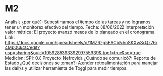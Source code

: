 # M2

Análisis ¿por qué?: Subestimamos el tiempo de las tareas y no logramos tener un monitoreo efectivo del tiempo.
Fecha: 08/06/2022
Interpretación valor métrica: El proyecto avanzó menos de lo planeado en el cronograma
Link: https://docs.google.com/spreadsheets/d/1MZR9g5EACbMhnSKXwSxQz76r4Mb0Uk4C/edit?usp=sharing&ouid=105928939339299755939&rtpof=true&sd=true
Medición: SPI: 0.8
Proyecto: Nefrovida
¿Cuándo se comunicó?: Reporte de Estado
¿Qué decisiones se toman?: Atender retroalimentación para manejar las dailys y utilizar herramienta de Toggl para medir tiempos.